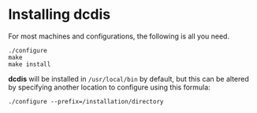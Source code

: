 # Installing dcdis

For most machines and configurations, the following is all you need.


	./configure
	make
	make install


**dcdis** will be installed in `/usr/local/bin` by default, but this can be altered
by specifying another location to configure using this formula:


	./configure --prefix=/installation/directory

